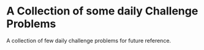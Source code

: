 # A Collection of some daily Challenge Problems

A collection of few daily challenge problems for future reference.
